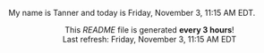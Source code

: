 My name is Tanner and today is Friday, November 3, 11:15 AM EDT.

<p align="center">This <i>README</i> file is generated <b>every 3 hours</b>!</br>Last refresh: Friday, November 3, 11:15 AM EDT<br /></p>
